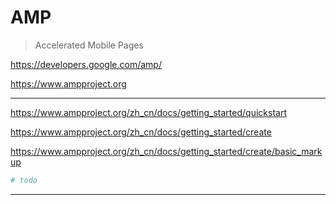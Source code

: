 # AMP

> Accelerated Mobile Pages

https://developers.google.com/amp/

https://www.ampproject.org

---

https://www.ampproject.org/zh_cn/docs/getting_started/quickstart

https://www.ampproject.org/zh_cn/docs/getting_started/create

https://www.ampproject.org/zh_cn/docs/getting_started/create/basic_markup

```sh
# todo


```

---
